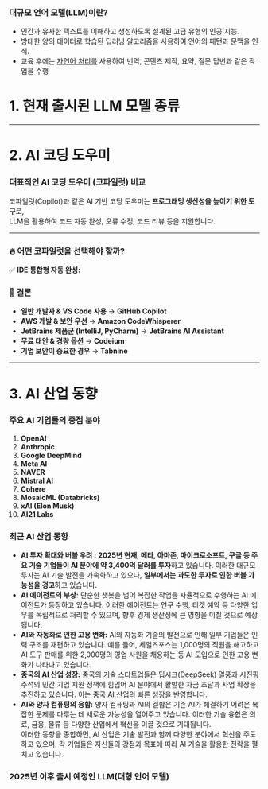 ### 대규모 언어 모델(LLM)이란?<br>  
* 인간과 유사한 텍스트를 이해하고 생성하도록 설계된 고급 유형의 인공 지능.  
* 방대한 양의 데이터로 학습된 딥러닝 알고리즘을 사용하여 언어의 패턴과 문맥을 인식.  
* 교육 후에는 [자연어 처리를](https://botpress.com/ko/blog/how-does-ai-relate-to-natural-language-processing) 사용하여 번역, 콘텐츠 제작, 요약, 질문 답변과 같은 작업을 수행  
# 1. 현재 출시된 LLM 모델 종류<br>  
  
  
---  
# 2. AI 코딩 도우미<br>  
### **대표적인 AI 코딩 도우미 (코파일럿) 비교**<br>  
코파일럿(Copilot)과 같은 AI 기반 코딩 도우미는 **프로그래밍 생산성을 높이기 위한 도구**로,   
LLM을 활용하여 코드 자동 완성, 오류 수정, 코드 리뷰 등을 지원합니다.  
  
---  
### 🔥 **어떤 코파일럿을 선택해야 할까?**<br>  
✅ **IDE 통합형 자동 완성:**  
### 🎯 **결론**<br>  
* **일반 개발자 & VS Code 사용** → **GitHub Copilot**  
* **AWS 개발 & 보안 우선** → **Amazon CodeWhisperer**  
* **JetBrains 제품군 (IntelliJ, PyCharm)** → **JetBrains AI Assistant**  
* **무료 대안 & 경량 옵션** → **Codeium**  
* **기업 보안이 중요한 경우** → **Tabnine**  
  
  
---  
# 3.  AI 산업 동향<br>  
### 주요 AI 기업들의 중점 분야<br>  
1. **OpenAI**  
1. **Anthropic**  
1. **Google DeepMind**  
1. **Meta AI**  
1. **NAVER**  
1. **Mistral AI**  
1. **Cohere**  
1. **MosaicML (Databricks)**  
1. **xAI (Elon Musk)**  
1. **AI21 Labs**  
### 최근 AI 산업 동향<br>  
* **AI 투자 확대와 버블 우려 :** **2025년 현재, 메타, 아마존, 마이크로소프트, 구글 등 주요 기술 기업들이 AI 분야에 약 3,400억 달러를 투자**하고 있습니다. 이러한 대규모 투자는 AI 기술 발전을 가속화하고 있으나, **일부에서는 과도한 투자로 인한 버블 가능성을 경고**하고 있습니다.  
* **AI 에이전트의 부상:** 단순한 챗봇을 넘어 복잡한 작업을 자율적으로 수행하는 AI 에이전트가 등장하고 있습니다. 이러한 에이전트는 연구 수행, 티켓 예약 등 다양한 업무를 독립적으로 처리할 수 있으며, 향후 경제 생산성에 큰 영향을 미칠 것으로 예상됩니다.  
* **AI와 자동화로 인한 고용 변화:** AI와 자동화 기술의 발전으로 인해 일부 기업들은 인력 구조를 재편하고 있습니다. 예를 들어, 세일즈포스는 1,000명의 직원을 해고하고 AI 도구 판매를 위한 2,000명의 영업 사원을 채용하는 등 AI 도입으로 인한 고용 변화가 나타나고 있습니다.  
* **중국의 AI 산업 성장:** 중국의 기술 스타트업들은 딥시크(DeepSeek) 열풍과 시진핑 주석의 민간 기업 지원 정책에 힘입어 AI 분야에서 활발한 자금 조달과 사업 확장을 추진하고 있습니다. 이는 중국 AI 산업의 빠른 성장을 반영합니다.  
* **AI와 양자 컴퓨팅의 융합:** 양자 컴퓨팅과 AI의 결합은 기존 AI가 해결하기 어려운 복잡한 문제를 다루는 데 새로운 가능성을 열어주고 있습니다. 이러한 기술 융합은 의료, 금융, 물류 등 다양한 산업에서 혁신을 이끌 것으로 기대됩니다.  
이러한 동향을 종합하면, AI 산업은 기술 발전과 함께 다양한 분야에서 혁신을 주도하고 있으며, 각 기업들은 자신들의 강점과 목표에 따라 AI 기술을 활용한 전략을 펼치고 있습니다.  
### 2025년 이후 출시 예정인 LLM(대형 언어 모델)<br>  
  
  
